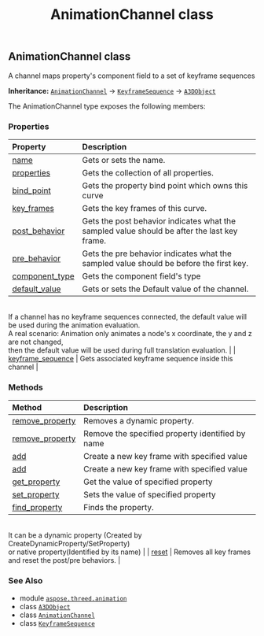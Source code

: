 ﻿---
title: AnimationChannel class
second_title: Aspose.3D for Python via .NET API References
description: 
type: docs
weight: 10
url: /aspose.threed.animation/animationchannel/
is_root: false
---

## AnimationChannel class

A channel maps property's component field to a set of keyframe sequences



**Inheritance:** [`AnimationChannel`](/3d/python-net/aspose.threed.animation/animationchannel) → 
[`KeyframeSequence`](/3d/python-net/aspose.threed.animation/keyframesequence) → 
[`A3DObject`](/3d/python-net/aspose.threed/a3dobject)



The AnimationChannel type exposes the following members:

### Properties
| Property | Description |
| :- | :- |
| [name](/3d/python-net/aspose.threed.animation/animationchannel/name) | Gets or sets the name. |
| [properties](/3d/python-net/aspose.threed.animation/animationchannel/properties) | Gets the collection of all properties. |
| [bind_point](/3d/python-net/aspose.threed.animation/animationchannel/bind_point) | Gets the property bind point which owns this curve |
| [key_frames](/3d/python-net/aspose.threed.animation/animationchannel/key_frames) | Gets the key frames of this curve. |
| [post_behavior](/3d/python-net/aspose.threed.animation/animationchannel/post_behavior) | Gets the post behavior indicates what the sampled value should be after the last key frame. |
| [pre_behavior](/3d/python-net/aspose.threed.animation/animationchannel/pre_behavior) | Gets the pre behavior indicates what the sampled value should be before the first key. |
| [component_type](/3d/python-net/aspose.threed.animation/animationchannel/component_type) | Gets the component field's type |
| [default_value](/3d/python-net/aspose.threed.animation/animationchannel/default_value) | Gets or sets the Default value of the channel.<br/>If a channel has no keyframe sequences connected, the default value will be used during the animation evaluation.<br/>A real scenario: Animation only animates a node's x coordinate, the y and z are not changed, <br/>then the default value will be used during full translation evaluation. |
| [keyframe_sequence](/3d/python-net/aspose.threed.animation/animationchannel/keyframe_sequence) | Gets associated keyframe sequence inside this channel |


### Methods
| Method | Description |
| :- | :- |
| [remove_property](/3d/python-net/aspose.threed.animation/animationchannel/remove_property/#aspose.threed.Property) | Removes a dynamic property. |
| [remove_property](/3d/python-net/aspose.threed.animation/animationchannel/remove_property/#str) | Remove the specified property identified by name |
| [add](/3d/python-net/aspose.threed.animation/animationchannel/add/#float-float) | Create a new key frame with specified value |
| [add](/3d/python-net/aspose.threed.animation/animationchannel/add/#float-float-aspose.threed.animation.Interpolation) | Create a new key frame with specified value |
| [get_property](/3d/python-net/aspose.threed.animation/animationchannel/get_property/#str) | Get the value of specified property |
| [set_property](/3d/python-net/aspose.threed.animation/animationchannel/set_property/#str-any) | Sets the value of specified property |
| [find_property](/3d/python-net/aspose.threed.animation/animationchannel/find_property/#str) | Finds the property.<br/>It can be a dynamic property (Created by CreateDynamicProperty/SetProperty) <br/>or native property(Identified by its name) |
| [reset](/3d/python-net/aspose.threed.animation/animationchannel/reset/#) | Removes all key frames and reset the post/pre behaviors. |



### See Also
* module [`aspose.threed.animation`](..)
* class [`A3DObject`](/3d/python-net/aspose.threed/a3dobject)
* class [`AnimationChannel`](/3d/python-net/aspose.threed.animation/animationchannel)
* class [`KeyframeSequence`](/3d/python-net/aspose.threed.animation/keyframesequence)
